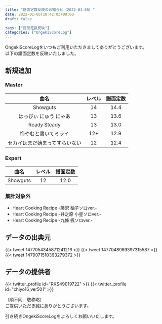 ```yaml
---
title: "譜面定数反映のお知らせ（2022-01-06）"
date: 2022-01-06T10:42:03+09:00
draft: false

tags: ["譜面定数反映"]
categories: ["OngekiScoreLog"]
---
```


OngekiScoreLogをいつもご利用いただきましてありがとうございます。  
以下の譜面定数を反映いたしました。

<!--more-->

## 新規追加

### Master

| 曲名 | レベル | 譜面定数 |
|:-:|:-:|:-:|
| Showguts | 14 | 14.4 |
| はっぴぃ にゅう にゃあ | 13 | 13.6 |
| Ready Steady | 13 | 13.0 |
| 悔やむと書いてミライ | 12+ | 12.9 |
| セカイはまだ始まってすらいない | 12 | 12.4 |

### Expert

| 曲名 | レベル | 譜面定数 |
|:-:|:-:|:-:|
| Showguts | 12 | 12.0 |

### 集計対象外

- Heart Cooking Recipe -藤沢 柚子ソロver.-
- Heart Cooking Recipe -井之原 小星ソロver.-
- Heart Cooking Recipe -九條 楓ソロver.-

## データの出典元

{{< tweet 1477054345871241216 >}}
{{< tweet 1477048069397315587 >}}
{{< tweet 1479071510363279372 >}}

## データの提供者

{{< twitter_profile id="RKS49019722" >}}
{{< twitter_profile id="chiyo16_ver501" >}}

（順不同　敬称略）  
ご提供いただき誠にありがとうございます。

引き続きOngekiScoreLogをよろしくお願いいたします。
